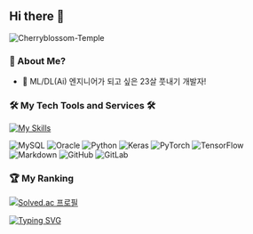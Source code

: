 ## Hi there 👋

![Cherryblossom-Temple](https://user-images.githubusercontent.com/69412499/221340964-03108ed0-5434-415a-86e7-c943507e6939.gif)

### 💬 About Me?
- 💖 ML/DL(Ai) 엔지니어가 되고 싶은 23살 풋내기 개발자!

### 🛠 My Tech Tools and Services 🛠
[![My Skills](https://skillicons.dev/icons?i=py,pytorch,tensorflow,mysql,sqlite,bootstrap,stackoverflow,git,github,gitlab,md,vscode,visualstudio&perline=7)](https://skillicons.dev)

![MySQL](https://img.shields.io/badge/-MySQL-FF9E0F?style=flat&logo=MySQL)
![Oracle](https://img.shields.io/badge/-Oracle-F80000?style=flat&logo=Oracle)
![Python](https://img.shields.io/badge/-Python-05122A?style=flat&logo=python)
![Keras](https://img.shields.io/badge/-Keras-D00000?style=flat&logo=Keras)
![PyTorch](https://img.shields.io/badge/-PyTorch-05122A?style=flat&logo=PyTorch)
![TensorFlow](https://img.shields.io/badge/-TensorFlow-05122A?style=flat&logo=TensorFlow)
![Markdown](https://img.shields.io/badge/-Markdown-05122A?style=flat&logo=Markdown)
![GitHub](https://img.shields.io/badge/-GitHub-181717?style=flat&logo=GitHub)
![GitLab](https://img.shields.io/badge/-GitLab-FC6D26?style=flat&logo=GitLab)

### 🏆 My Ranking
[![Solved.ac 프로필](http://mazassumnida.wtf/api/v2/generate_badge?boj=run77)](https://solved.ac/run77)


[![Typing SVG](https://readme-typing-svg.demolab.com?font=Jua&size=24&pause=1000&color=0C2F3EA4&width=435&height=40&lines=%EB%A7%8C%EC%9D%BC+%EB%94%94%EB%B2%84%EA%B9%85%EC%9D%B4+%EB%B2%8C%EB%A0%88%EB%A5%BC+%EC%9E%A1%EB%8A%94+%EA%B3%BC%EC%A0%95%EC%9D%B4%EB%9D%BC%EB%A9%B4%2C;%ED%94%84%EB%A1%9C%EA%B7%B8%EB%9E%98%EB%B0%8D%EC%9D%80+%EA%B7%B8%EA%B1%B8+%EC%A7%91%EC%96%B4%EB%84%A3%EB%8A%94+%EA%B3%BC%EC%A0%95%EC%9D%B4%EB%8B%A4+%E3%85%A0%E3%85%A0)](https://git.io/typing-svg)



<!--
**JHmins/JHmins** is a ✨ _special_ ✨ repository because its `README.md` (this file) appears on your GitHub profile.
Here are some ideas to get you started:

- 🔭 I’m currently working on ...
- 🌱 I’m currently learning ...
- 👯 I’m looking to collaborate on ...
- 🤔 I’m looking for help with ...
- 💬 Ask me about ...
- 📫 How to reach me: ...
- 😄 Pronouns: ...
- ⚡ Fun fact: ...
-->

